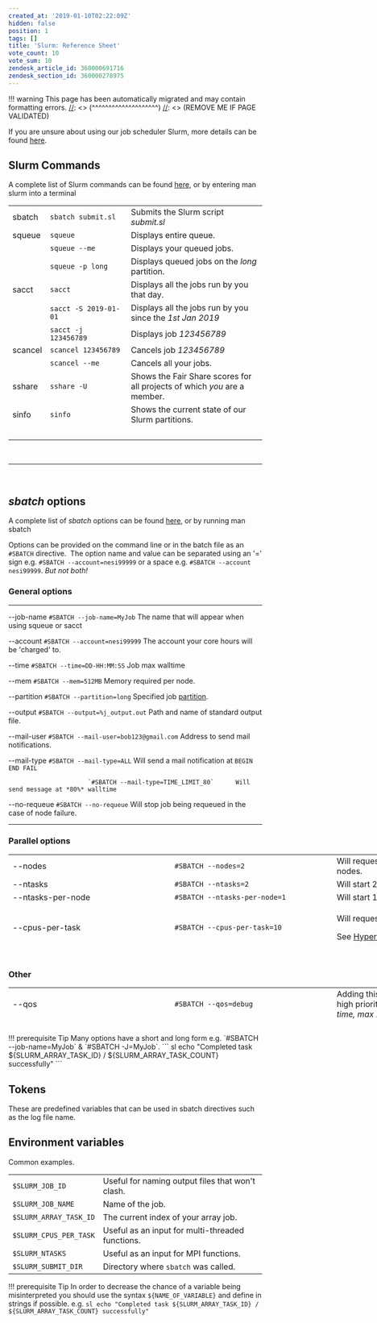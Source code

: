 ```yaml
---
created_at: '2019-01-10T02:22:09Z'
hidden: false
position: 1
tags: []
title: 'Slurm: Reference Sheet'
vote_count: 10
vote_sum: 10
zendesk_article_id: 360000691716
zendesk_section_id: 360000278975
---
```




[//]: <> (REMOVE ME IF PAGE VALIDATED)
[//]: <> (vvvvvvvvvvvvvvvvvvvv)
!!! warning
    This page has been automatically migrated and may contain formatting errors.
[//]: <> (^^^^^^^^^^^^^^^^^^^^)
[//]: <> (REMOVE ME IF PAGE VALIDATED)

If you are unsure about using our job scheduler Slurm, more details can
be found
[here](../../../Getting_Started/Next_Steps/Submitting_your_first_job).

## Slurm Commands

A complete list of Slurm commands can be found
[here](https://slurm.schedmd.com/man_index.html), or by entering man
slurm into a terminal

|         |                       |                                                                           |
|---------|-----------------------|---------------------------------------------------------------------------|
| sbatch  | `sbatch submit.sl`    | Submits the Slurm script *submit.sl*                                      |
| squeue  | `squeue`              | Displays entire queue.                                                    |
|         | `squeue --me`         | Displays your queued jobs.                                                |
|         | `squeue -p long`      | Displays queued jobs on the *long* partition.                             |
| sacct   | `sacct`               | Displays all the jobs run by you that day.                                |
|         | `sacct -S 2019-01-01` | Displays all the jobs run by you since the *1st Jan 2019*                 |
|         | `sacct -j 123456789`  | Displays job *123456789*                                                  |
| scancel | `scancel 123456789`   | Cancels job *123456789*                                                   |
|         | `scancel --me`        | Cancels all your jobs.                                                    |
| sshare  | `sshare -U`           | Shows the Fair Share scores for all projects of which *you* are a member. |
| sinfo   | `sinfo`               | Shows the current state of our Slurm partitions.                          |
|         |                       |                                                                           |

 

------------------------------------------------------------------------

 

## *sbatch* options

A complete list of *sbatch* options can be found
[here](https://slurm.schedmd.com/sbatch.html), or by running man sbatch

Options can be provided on the command line or in the batch file as an
`#SBATCH` directive.  The option name and value can be separated using
an '=' sign e.g. `#SBATCH --account=nesi99999` or a space e.g.
`#SBATCH --account nesi99999`. *But not both!*

### General options

  ----------------------- ---------------------------------------- -------------------------------------------------------------------------------------------------------
  --job-name              `#SBATCH --job-name=MyJob`               The name that will appear when using squeue or sacct

  --account               `#SBATCH --account=nesi99999`            The account your core hours will be 'charged' to.

  --time                  `#SBATCH --time=DD-HH:MM:SS`             Job max walltime  

  --mem                   `#SBATCH --mem=512MB`                    Memory required per node.

  --partition             `#SBATCH --partition=long`               Specified job
                                                                   [partition](../../../Scientific_Computing/Running_Jobs_on_Maui_and_Mahuika/Mahuika_Slurm_Partitions).

  --output                `#SBATCH --output=%j_output.out`         Path and name of standard output file.

  --mail-user             `#SBATCH --mail-user=bob123@gmail.com`   Address to send mail notifications.

  --mail-type             `#SBATCH --mail-type=ALL`                Will send a mail notification at `BEGIN END FAIL`

                          `#SBATCH --mail-type=TIME_LIMIT_80`      Will send message at *80%* walltime

  --no-requeue            `#SBATCH --no-requeue`                   Will stop job being requeued in the case of node failure.
  ----------------------- ---------------------------------------- -------------------------------------------------------------------------------------------------------

### Parallel options

<table style="height: 205px; width: 966px;">
<colgroup>
<col style="width: 33%" />
<col style="width: 33%" />
<col style="width: 33%" />
</colgroup>
<tbody>
<tr class="odd" style="height: 23px;">
<td style="width: 148px; height: 23px">--nodes</td>
<td style="width: 303px; height: 23px"><code
class="sl">#SBATCH --nodes=2</code></td>
<td style="width: 446px; height: 23px">Will request tasks be run across
2 nodes.</td>
</tr>
<tr class="even" style="height: 23px;">
<td style="width: 148px; height: 23px">--ntasks</td>
<td style="width: 303px; height: 23px"><code
class="sl">#SBATCH --ntasks=2</code></td>
<td style="width: 446px; height: 23px">Will start 2 <a
href="https://support.nesi.org.nz/knowledge/articles/360000690275/">MPI</a>
tasks.</td>
</tr>
<tr class="odd" style="height: 23px;">
<td style="width: 148px; height: 23px">--ntasks-per-node</td>
<td style="width: 303px; height: 23px"><code
class="sl">#SBATCH --ntasks-per-node=1</code></td>
<td style="width: 446px; height: 23px">Will start 1 task per requested
node</td>
</tr>
<tr class="even" style="height: 23px;">
<td style="width: 148px; height: 23px">--cpus-per-task</td>
<td style="width: 303px; height: 23px"><code
class="sl">#SBATCH --cpus-per-task=10</code></td>
<td style="width: 446px; height: 23px"><p>Will request 10
<em>logical</em> CPUs per task.</p>
<p>See <a
href="../../../Scientific_Computing/Running_Jobs_on_Maui_and_Mahuika/Hyperthreading">Hyperthreading</a>.</p></td>
</tr>
<tr class="odd" style="height: 23px;">
<td style="width: 148px; height: 23px">--mem-per-cpu</td>
<td style="width: 303px; height: 23px"><code
class="sl">#SBATCH --mem-per-cpu=512MB</code></td>
<td style="width: 446px; height: 23px"><p>Memory Per <em>logical</em>
CPU.</p>
<p><code class="sl">--mem</code> Should be used if shared memory
job.</p>
<p>See <a href="../../../General/FAQs/How_do_I_request_memory">How do I
request memory?</a>.</p></td>
</tr>
<tr class="even" style="height: 46px;">
<td style="width: 148px; height: 46px">--array</td>
<td style="width: 303px; height: 46px"><code
class="sl">#SBATCH --array=1-5</code></td>
<td style="width: 446px; height: 46px">Will submit job 5 times each with
a different <code class="sl">$SLURM_ARRAY_TASK_ID</code>
(1,2,3,4,5)</td>
</tr>
<tr class="odd" style="height: 44px;">
<td style="width: 148px; height: 44px"> </td>
<td style="width: 303px; height: 44px"><code
class="sl">#SBATCH --array=0-20:5</code></td>
<td style="width: 446px; height: 44px">Will submit job 5 times each with
a different <code class="sl">$SLURM_ARRAY_TASK_ID</code>
(0,5,10,15,20)</td>
</tr>
<tr class="even">
<td style="width: 148px"> </td>
<td style="width: 303px"><code
class="sl">#SBATCH --array=1-100%10</code></td>
<td style="width: 446px">Will submit 1 though to 100 jobs but no more
than 10 at once.</td>
</tr>
</tbody>
</table>

### Other

<table style="height: 76px; width: 966px;">
<colgroup>
<col style="width: 33%" />
<col style="width: 33%" />
<col style="width: 33%" />
</colgroup>
<tbody>
<tr class="odd">
<td style="width: 150.433px">--qos</td>
<td style="width: 320px"><code
class="sl">#SBATCH --qos=debug</code></td>
<td style="width: 461.567px">Adding this line gives your job a very high
priority. <em>Limited to one job at a time, max 15 minutes</em>.</td>
</tr>
<tr class="even">
<td style="width: 150.433px">--profile</td>
<td style="width: 320px"><code
class="sl">#SBATCH --profile=ALL</code></td>
<td style="width: 461.567px"><p>Allows generation of a .h5 file
containing job profile information.</p>
<p>See <a
href="https://support.nesi.org.nz/hc/en-gb/articles/360000810616-How-can-I-profile-a-SLURM-job-">Slurm
Native Profiling</a>.</p></td>
</tr>
<tr class="odd">
<td style="width: 150.433px">--dependency</td>
<td style="width: 320px"><code
class="sl">#SBATCH --dependency=afterok:123456789</code></td>
<td style="width: 461.567px">Will only start after the job 123456789 has
completed.</td>
</tr>
<tr class="even">
<td style="width: 150.433px">--hint</td>
<td style="width: 320px"><code
class="sl">#SBATCH --hint=nomultithread</code></td>
<td style="width: 461.567px">Disables <a
href="../../../Scientific_Computing/Running_Jobs_on_Maui_and_Mahuika/Hyperthreading">hyperthreading</a>,
be aware that this will significantly change how your job is
defined.</td>
</tr>
</tbody>
</table>
!!! prerequisite Tip
     Many options have a short and long form e.g.
     `#SBATCH --job-name=MyJob` & `#SBATCH -J=MyJob`.
     ``` sl
     echo "Completed task ${SLURM_ARRAY_TASK_ID} / ${SLURM_ARRAY_TASK_COUNT} successfully"
     ```

## Tokens

These are predefined variables that can be used in sbatch directives
such as the log file name.

## Environment variables

Common examples.

|                        |                                                  |
|------------------------|--------------------------------------------------|
| `$SLURM_JOB_ID`        | Useful for naming output files that won't clash. |
| `$SLURM_JOB_NAME`      | Name of the job.                                 |
| `$SLURM_ARRAY_TASK_ID` | The current index of your array job.             |
| `$SLURM_CPUS_PER_TASK` | Useful as an input for multi-threaded functions. |
| `$SLURM_NTASKS`        | Useful as an input for MPI functions.            |
| `$SLURM_SUBMIT_DIR`    | Directory where `sbatch` was called.             |
!!! prerequisite Tip
     In order to decrease the chance of a variable being misinterpreted you
     should use the syntax `${NAME_OF_VARIABLE}` and define in strings if
     possible. e.g.
     ``` sl
     echo "Completed task ${SLURM_ARRAY_TASK_ID} / ${SLURM_ARRAY_TASK_COUNT} successfully"
     ```